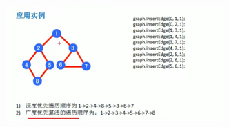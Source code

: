 ![image-20230314212438915](image/40.%E6%B7%B1%E5%BA%A6%E4%BC%98%E5%85%88%E5%92%8C%E5%B9%BF%E5%BA%A6%E4%BC%98%E5%85%88/image-20230314212438915.png)